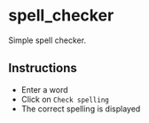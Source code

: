 # spell_checker

Simple spell checker.

## Instructions

- Enter a word
- Click on `Check spelling`
- The correct spelling is displayed